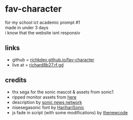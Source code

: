 # fav-character
for my school ict academic prompt #1<br>
made in under 3 days<br>
i know that the website isnt responsiv

## links
- github = [richkdev.github.io/fav-character](https://richkdev.github.io/fav-character/)
- live at = [richard8b27.rf.gd](http://richard8b27.rf.gd)

## credits
- thx sega for the sonic mascot & assets from sonic1
- ripped monitor assets from [here](https://www.spriters-resource.com/custom_edited/sonicthehedgehogcustoms/sheet/85198/)
- description by [sonic news network](https://sonic.fandom.com/wiki/Sonic_the_Hedgehog)
- nisesegasonic font by [HarihariSonic](https://www.fonts4free.net/sega-sonic-font.html)
- js fade in script (with some modifications) by [thenewcode](https://codepen.io/dudleystorey/pen/XWJebj)
